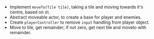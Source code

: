 * Implement `moveTo(Tile tile)`, taking a tile and moving towards it's centre, based on `dt`.
* Abstract moveable actor, to create a base for player and enemies.
* Create `playerController` to remove `input` handling from player object.
* Move to tile, get remainder; if not zero, get next tile and moveto with remainder.
